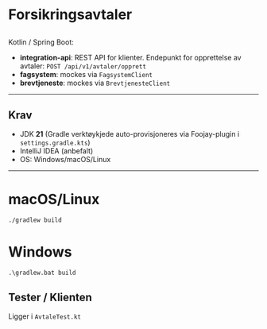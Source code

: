 # Forsikringsavtaler

##

Kotlin / Spring Boot:
- **integration-api**: REST API for klienter. Endepunkt for opprettelse av avtaler: `POST /api/v1/avtaler/opprett`
- **fagsystem**: mockes via `FagsystemClient`
- **brevtjeneste**: mockes via `BrevtjenesteClient`

---

## Krav

- JDK **21** (Gradle verktøykjede auto-provisjoneres via Foojay-plugin i `settings.gradle.kts`)
- IntelliJ IDEA (anbefalt)
- OS: Windows/macOS/Linux

---

# macOS/Linux
`./gradlew build`
# Windows
`.\gradlew.bat build`


## Tester / Klienten
Ligger i `AvtaleTest.kt`
